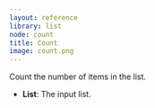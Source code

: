 ```yaml
---
layout: reference
library: list
node: count
title: Count
image: count.png
---
```

Count the number of items in the list.

* **List**: The input list.
